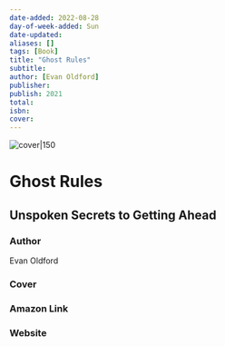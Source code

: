 ```yaml
---
date-added: 2022-08-28
day-of-week-added: Sun
date-updated: 
aliases: []
tags: [Book]
title: "Ghost Rules"
subtitle: 
author: [Evan Oldford]
publisher: 
publish: 2021
total: 
isbn: 
cover: 
---
```


![cover|150]()
# Ghost Rules
## Unspoken Secrets to Getting Ahead

### Author
Evan Oldford

### Cover


### Amazon Link


### Website